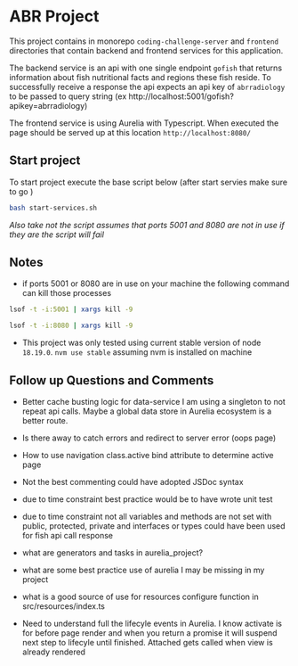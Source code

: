 # ABR Project

This project contains in monorepo `coding-challenge-server` and `frontend` directories that contain backend and frontend services for this application.  

The backend service is an api with one single endpoint `gofish` that returns information about fish nutritional facts and regions these fish reside.  To successfully receive a response the api expects an api key of `abrradiology` to be passed to query string (ex http://localhost:5001/gofish?apikey=abrradiology)

The frontend service is using Aurelia with Typescript.  When executed the page should be served up at this location `http://localhost:8080/`

## Start project

To start project execute the base script below (after start servies make sure to go )
```bash
bash start-services.sh
```
_Also take not the script assumes that ports 5001 and 8080 are not in use if they are the script will fail_

## Notes

* if ports 5001 or 8080 are in use on your machine the following command can kill those processes
```bash
lsof -t -i:5001 | xargs kill -9
```
```bash
lsof -t -i:8080 | xargs kill -9
```
* This project was only tested using current stable version of node `18.19.0`. `nvm use stable` assuming nvm is installed on machine

## Follow up Questions and Comments
- Better cache busting logic for data-service I am using a singleton to not repeat api calls.  Maybe a global data store in Aurelia ecosystem is a better route.
- Is there away to catch errors and redirect to server error (oops page)
- How to use navigation class.active bind attribute to determine active page
- Not the best commenting could have adopted JSDoc syntax
- due to time constraint best practice would be to have wrote unit test
- due to time constraint not all variables and methods are not set with public, protected, private and interfaces or types could have been used for fish api call response

- what are generators and tasks in aurelia_project?
- what are some best practice use of aurelia I may be missing in my project
- what is a good source of use for resources configure function in src/resources/index.ts


- Need to understand full the lifecyle events in Aurelia.  I know activate is for before page render and when you return a promise it will suspend next step to lifecyle until finished.
  Attached gets called when view is already rendered

